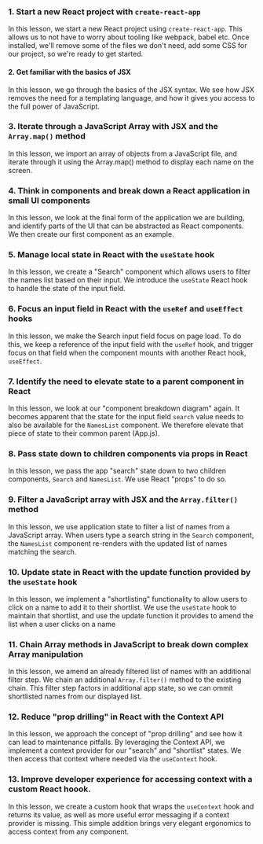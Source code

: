 ### 1. Start a new React project with `create-react-app`

In this lesson, we start a new React project using `create-react-app`. This allows us to not have to worry about tooling like webpack, babel etc. Once installed, we'll remove some of the files we don't need, add some CSS for our project, so we're ready to get started.

#### 2. Get familiar with the basics of JSX

In this lesson, we go through the basics of the JSX syntax. We see how JSX removes the need for a templating language, and how it gives you access to the full power of JavaScript.

### 3. Iterate through a JavaScript Array with JSX and the `Array.map()` method

In this lesson, we import an array of objects from a JavaScript file, and iterate through it using the Array.map() method to display each name on the screen.

### 4. Think in components and break down a React application in small UI components

In this lesson, we look at the final form of the application we are building, and identify parts of the UI that can be abstracted as React components. We then create our first component as an example.

### 5. Manage local state in React with the `useState` hook

In this lesson, we create a "Search" component which allows users to filter the names list based on their input. We introduce the `useState` React hook to handle the state of the input field.

### 6. Focus an input field in React with the `useRef` and `useEffect` hooks

In this lesson, we make the Search input field focus on page load. To do this, we keep a reference of the input field with the `useRef` hook, and trigger focus on that field when the component mounts with another React hook, `useEffect`.

### 7. Identify the need to elevate state to a parent component in React

In this lesson, we look at our "component breakdown diagram" again. It becomes apparent that the state for the input field `search` value needs to also be available for the `NamesList` component. We therefore elevate that piece of state to their common parent (App.js).

### 8. Pass state down to children components via props in React

In this lesson, we pass the app "search" state down to two children components, `Search` and `NamesList`. We use React "props" to do so.

### 9. Filter a JavaScript array with JSX and the `Array.filter()` method

In this lesson, we use application state to filter a list of names from a JavaScript array. When users type a search string in the `Search` component, the `NamesList` component re-renders with the updated list of names matching the search.

### 10. Update state in React with the update function provided by the `useState` hook

In this lesson, we implement a "shortlisting" functionality to allow users to click on a name to add it to their shortlist. We use the `useState` hook to maintain that shortlist, and use the update function it provides to amend the list when a user clicks on a name

### 11. Chain Array methods in JavaScript to break down complex Array manipulation

In this lesson, we amend an already filtered list of names with an additional filter step. We chain an additional `Array.filter()` method to the existing chain. This filter step factors in additional app state, so we can ommit shortlisted names from our displayed list.

### 12. Reduce "prop drilling" in React with the Context API

In this lesson, we approach the concept of "prop drilling" and see how it can lead to maintenance pitfalls. By leveraging the Context API, we implement a context provider for our "search" and "shortlist" states. We then access that context where needed via the `useContext` hook.

### 13. Improve developer experience for accessing context with a custom React hoook.

In this lesson, we create a custom hook that wraps the `useContext` hook and returns its value, as well as more useful error messaging if a context provider is missing. This simple addition brings very elegant ergonomics to access context from any component.
